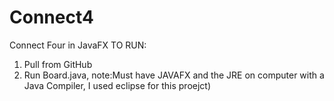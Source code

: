# Connect4
Connect Four in JavaFX
TO RUN:
1) Pull from GitHub
2) Run Board.java, note:Must have JAVAFX and the JRE on computer with a Java Compiler, I used eclipse for this proejct) 
